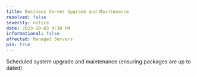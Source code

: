 ```yaml
---
title: Business Server Upgrade and Maintenance
resolved: false
severity: notice
date: 2023-10-03 4:30 PM
informational: false
affected: Managed Servers
pin: true
---
```


Scheduled system upgrade and maintenance (ensuring packages are up to dated)
